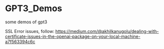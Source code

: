 # GPT3_Demos
some demos of gpt3 


SSL Error issues, follow:
https://medium.com/@akhilkanugolu/dealing-with-certificate-issues-in-the-openai-package-on-your-local-machine-a7f563394c6c
